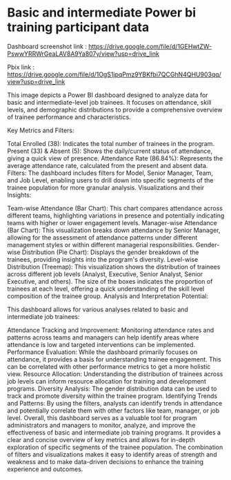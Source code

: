 #  Basic and intermediate Power bi training participant data

Dashboard screenshot link : https://drive.google.com/file/d/1GEHwtZW-PswwYRRWrGeaLAV8A9Ya807y/view?usp=drive_link

Pbix link : https://drive.google.com/file/d/1OgS1jpqPmz9YBKfbi7QCGhN4QHU903qq/view?usp=drive_link

This image depicts a Power BI dashboard designed to analyze data for basic and intermediate-level job trainees. It focuses on attendance, skill levels, and demographic distributions to provide a comprehensive overview of trainee performance and characteristics.

Key Metrics and Filters:

Total Enrolled (38): Indicates the total number of trainees in the program.
Present (33) & Absent (5): Shows the daily/current status of attendance, giving a quick view of presence.
Attendance Rate (86.84%): Represents the average attendance rate, calculated from the present and absent data.
Filters: The dashboard includes filters for Model, Senior Manager, Team, and Job Level, enabling users to drill down into specific segments of the trainee population for more granular analysis.
Visualizations and their Insights:

Team-wise Attendance (Bar Chart): This chart compares attendance across different teams, highlighting variations in presence and potentially indicating teams with higher or lower engagement levels.
Manager-wise Attendance (Bar Chart): This visualization breaks down attendance by Senior Manager, allowing for the assessment of attendance patterns under different management styles or within different managerial responsibilities.
Gender-wise Distribution (Pie Chart): Displays the gender breakdown of the trainees, providing insights into the program's diversity.
Level-wise Distribution (Treemap): This visualization shows the distribution of trainees across different job levels (Analyst, Executive, Senior Analyst, Senior Executive, and others). The size of the boxes indicates the proportion of trainees at each level, offering a quick understanding of the skill level composition of the trainee group.
Analysis and Interpretation Potential:

This dashboard allows for various analyses related to basic and intermediate job trainees:

Attendance Tracking and Improvement: Monitoring attendance rates and patterns across teams and managers can help identify areas where attendance is low and targeted interventions can be implemented.
Performance Evaluation: While the dashboard primarily focuses on attendance, it provides a basis for understanding trainee engagement. This can be correlated with other performance metrics to get a more holistic view.
Resource Allocation: Understanding the distribution of trainees across job levels can inform resource allocation for training and development programs.
Diversity Analysis: The gender distribution data can be used to track and promote diversity within the trainee program.
Identifying Trends and Patterns: By using the filters, analysts can identify trends in attendance and potentially correlate them with other factors like team, manager, or job level.
Overall, this dashboard serves as a valuable tool for program administrators and managers to monitor, analyze, and improve the effectiveness of basic and intermediate job training programs. It provides a clear and concise overview of key metrics and allows for in-depth exploration of specific segments of the trainee population. The combination of filters and visualizations makes it easy to identify areas of strength and weakness and to make data-driven decisions to enhance the training experience and outcomes.
